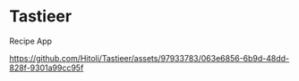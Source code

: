 # Tastieer
Recipe App


https://github.com/Hitoli/Tastieer/assets/97933783/063e6856-6b9d-48dd-828f-9301a99cc95f

